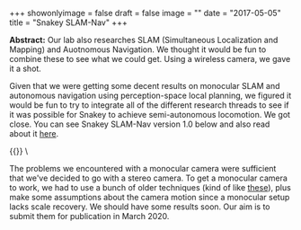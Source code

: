 +++
showonlyimage = false
draft = false
image = ""
date  = "2017-05-05"
title = "Snakey SLAM-Nav"
+++

**Abstract:** Our lab also researches SLAM (Simultaneous Localization
and Mapping) and Auotnomous Navigation.  We thought it would be fun to
combine these to see what we could get.  Using a wireless camera, we
gave it a shot. 
<!--more-->


Given that we were getting some decent results on monocular SLAM and
autonomous navigation using perception-space local planning, we figured
it would be fun to try to integrate all of the different research
threads to see if it was possible for Snakey to achieve semi-autonomous
locomotion.  We got close. You can see Snakey SLAM-Nav version 1.0 below
and also read about it [here](https://arxiv.org/abs/1908.07101).

{{<youtube UxFHa20I7zs>}} \

The problems we encountered with a monocular camera were sufficient that
we've decided to go with a stereo camera.  To get a monocular camera to
work, we had to use a bunch of older techniques (kind of like
[these](https://smartech.gatech.edu/handle/1853/24697)), plus make some
assumptions about the camera motion since a monocular setup lacks scale
recovery.  We should have some results soon.  Our aim is to submit them
for publication in March 2020.
